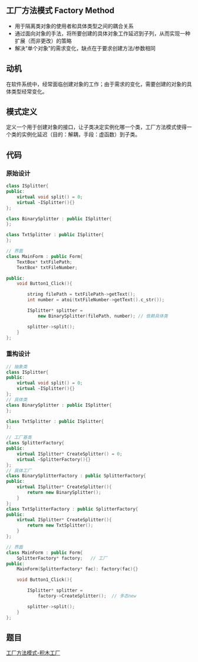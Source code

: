 ## 工厂方法模式 Factory Method

- 用于隔离类对象的使用者和具体类型之间的耦合关系
- 通过面向对象的手法，将所要创建的具体对象工作延迟到子列，从而实现一种扩展（而非更改）的策略
- 解决“单个对象”的需求变化，缺点在于要求创建方法/参数相同

## 动机

在软件系统中，经常面临创建对象的工作；由于需求的变化，需要创建的对象的具体类型经常变化。

## 模式定义

定义一个用于创建对象的接口，让子类决定实例化哪一个类，工厂方法模式使得一个类的实例化延迟（目的：解耦，手段：虚函数）到子类。

## 代码

### 原始设计

```cpp
class ISplitter{
public:
    virtual void split() = 0;
    virtual ~ISplitter(){}
};

class BinarySplitter : public ISplitter{
};

class TxtSplitter : public ISplitter{
};

// 界面
class MainForm : public Form{
    TextBox* txtFilePath;
    TextBox* txtFileNumber;

public:
    void Button1_Click(){

        string filePath = txtFilePath->getText();
        int number = atoi(txtFileNumber->getText().c_str());

        ISplitter* splitter = 
            new BinarySplitter(filePath, number); // 依赖具体类

        splitter->split();
    }
};
```

### 重构设计

```cpp
// 抽象类
class ISplitter{
public:
    virtual void split() = 0;
    virtual ~ISplitter(){}
};
// 具体类
class BinarySplitter : public ISplitter{
};

class TxtSplitter : public ISplitter{
};

// 工厂基类
class SplitterFactory{
public:
    virtual ISplitter* CreateSplitter() = 0;
    virtual ~SplitterFactory(){}
};
// 具体工厂
class BinarySplitterFactory : public SplitterFactory{
public:
    virtual ISplitter* CreateSplitter(){
        return new BinarySplitter();
    }
};
class TxtSplitterFactory : public SplitterFactory{
public:
    virtual ISplitter* CreateSplitter(){
        return new TxtSplitter();
    }
};

// 界面
class MainForm : public Form{
    SplitterFactory* factory;   // 工厂
public:
    MainForm(SplitterFactory* fac): factory(fac){}

    void Button1_Click(){

        ISplitter* splitter = 
            factory->CreateSplitter();  // 多态new

        splitter->split();
    }
};
```

## 题目

[工厂方法模式-积木工厂](https://kamacoder.com/problempage.php?pid=1076)
